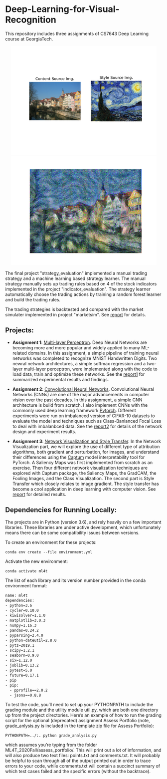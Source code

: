 # Deep-Learning-for-Visual-Recognition
 
This repository includes three assignments of CS7643 Deep Learning course at GeorgiaTech.

<div align=center><img src="assignment3/styles_images/starry_tubingen_before.png" height="350"><img src="assignment3/styles_images/starry_tubingen.png" height="350"><div align=left>

The final project "strategy_evaluation" implemented a manual trading strategy and a machine learning based strategy learner. The manual strategy manually sets up trading rules based on 4 of the stock indicators implemented in the project "indicator_evaluation". The strategy learner automatically choose the trading actions by training a random forest learner and build the trading rules.

The trading strategies is backtested and compared with the market simulater implemented in project "marketsim". See [report](strategy_evaluation/report.pdf) for details.


## Projects: 
- **Assignment 1**: [Multi-layer Perceptron](assignment1). Deep Neural Networks are becoming more and more popular and widely applied to many ML-related domains. In this assignment, a simple pipeline of training neural networks was completed to recognize MNIST Handwritten Digits. Two newral network architectures, a simple softmax regression and a two-layer multi-layer perceptron, were implemented along with the code to load data, train and optimize these networks. See the [report1](assignment1/report-a1-cpeng78.pdf) for summarized experimental results and findings.

- **Assignment 2**: [Convolutional Neural Networks](assignment2). Convolutional Neural Networks (CNNs) are one of the major advancements in computer vision over the past decades. In this assignment, a simple CNN architecture is build from scratch. I also implement CNNs with the commonly used deep learning framework [Pytorch](https://pytorch.org/). Different experiments were run on imbalanced version of CIFAR-10 datasets to evaluate the model and techniques such as Class-Banlanced Focal Loss to deal with imbalanbced data. See the [report2](assignment2/report-a2-cpeng78.pdf) for details of the network design and experiment results.

- **Assignment 3**: [Network Visualization and Style Transfer](assignment3). In the Network Visualization part, we will explore the use of different type of attribution algorithms, both gradient and perturbation, for images, and understand their differences using the [Captum](https://captum.ai/) model interpretability tool for PyTorch. A Saliency Maps was first implemented from scratch as an exercise. Then four different network visualization techniques are explored with Captum package, the Saliency Maps, the GradCAM, the Fooling Images, and the Class Visualization. The second part is Style Transfer which closely relates to image gradient. The style transfer has become a cool application in deep learning with computer vision. See [report](assignment3/report-a3-cpeng78.pdf) for detailed results.

## Dependencies for Running Locally:

The projects are in Python (version 3.6), and rely heavily on a few important libraries. These libraries are under active development, which unfortunately means there can be some compatibility issues between versions.

To create an environment for these projects:
```
conda env create --file environment.yml
```
Activate the new environment:
```
conda activate ml4t
```
The list of each library and its version number provided in the conda environment format:
```
name: ml4t
dependencies:
- python=3.6
- cycler=0.10.0
- kiwisolver=1.1.0
- matplotlib=3.0.3
- numpy=1.16.3
- pandas=0.24.2
- pyparsing=2.4.0
- python-dateutil=2.8.0
- pytz=2019.1
- scipy=1.2.1
- seaborn=0.9.0
- six=1.12.0
- joblib=0.13.2
- pytest=5.0
- future=0.17.1
- pip
- pip:
  - pprofile==2.0.2
  - jsons==0.8.8
```
To test the code, you’ll need to set up your PYTHONPATH to include the grading module and the utility module util.py, which are both one directory up from the project directories. Here’s an example of how to run the grading script for the optional (deprecated) assignment Assess Portfolio (note, grade_anlysis.py is included in the template zip file for Assess Portfolio):
```
PYTHONPATH=../:. python grade_analysis.py
```
which assumes you’re typing from the folder ML4T_2020Fall/assess_portfolio/. This will print out a lot of information, and will also produce two text files: points.txt and comments.txt. It will probably be helpful to scan through all of the output printed out in order to trace errors to your code, while comments.txt will contain a succinct summary of which test cases failed and the specific errors (without the backtrace).
